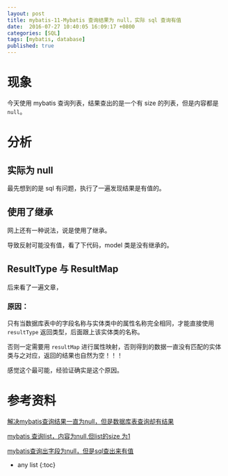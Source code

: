 ```yaml
---
layout: post
title: mybatis-11-Mybatis 查询结果为 null，实际 sql 查询有值
date:  2016-07-27 10:40:05 16:09:17 +0800
categories: [SQL]
tags: [mybatis, database]
published: true
---
```


# 现象

今天使用 mybatis 查询列表，结果查出的是一个有 size 的列表，但是内容都是 `null`。


# 分析

## 实际为 null

最先想到的是 sql 有问题，执行了一遍发现结果是有值的。

## 使用了继承

网上还有一种说法，说是使用了继承。

导致反射可能没有值，看了下代码，model 类是没有继承的。

## ResultType 与 ResultMap

后来看了一遍文章，

### 原因：

只有当数据库表中的字段名称与实体类中的属性名称完全相同，才能直接使用 `resultType` 返回类型，后面跟上该实体类的名称。

否则一定需要用 `resultMap` 进行属性映射，否则得到的数据一直没有匹配的实体类与之对应，返回的结果也自然为空！！！

感觉这个最可能，经验证确实是这个原因。

# 参考资料

[解决mybatis查询结果一直为null，但是数据库表查询却有结果](https://blog.csdn.net/weixin_44009447/article/details/104451526)

[mybatis 查询list，内容为null,但list的size 为1](https://www.cnblogs.com/sanhao/p/11323561.html)

[mybatis查询出字段为null，但是sql查出来有值](https://www.cnblogs.com/coderdxj/p/10498117.html)

* any list
{:toc}









